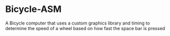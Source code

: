 # Bicycle-ASM
A Bicycle computer that uses a custom graphics library and timing to determine the speed of a wheel based on how fast the space bar is pressed
